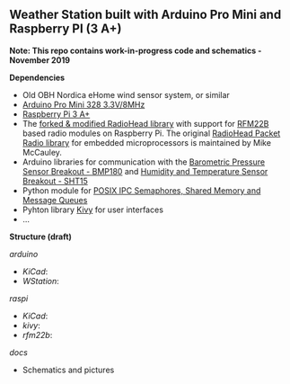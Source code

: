 ## Weather Station built with Arduino Pro Mini and Raspberry PI (3 A+)

**Note: This repo contains work-in-progress code and schematics - November 2019**

**Dependencies**

- Old OBH Nordica eHome wind sensor system, or similar
- [Arduino Pro Mini 328 3.3V/8MHz][8]
- [Raspberry Pi 3 A+][9]
- The [forked & modified RadioHead library][1] with support for [RFM22B][2] based radio modules on Raspberry Pi. 
The original [RadioHead Packet Radio library][3] for embedded microprocessors is maintained by Mike McCauley. 
- Arduino libraries for communication with the [Barometric Pressure Sensor Breakout - BMP180][4] and [Humidity and Temperature Sensor Breakout - SHT15][5]
- Python module for [POSIX IPC Semaphores, Shared Memory and Message Queues][6]
- Pyhton library [Kivy][7] for user interfaces
- ...


**Structure (draft)**

*arduino*
- *KiCad*:
- *WStation*:

*raspi*
- *KiCad*:
- *kivy*:
- *rfm22b*:

*docs*
- Schematics and pictures


[1]: https://github.com/istvanzk/RadioHead
[2]: https://www.sparkfun.com/products/12030
[3]: http://www.airspayce.com/mikem/arduino/RadioHead/
[4]: https://github.com/sparkfun/BMP180_Breakout_Arduino_Library
[5]: https://github.com/sparkfun/SHT15_Breakout
[6]: https://github.com/osvenskan/posix_ipc 
[7]: https://kivy.org
[8]: https://www.arduino.cc/en/Main/ArduinoBoardProMini
[9]: https://www.raspberrypi.org/blog/new-product-raspberry-pi-3-model-a


